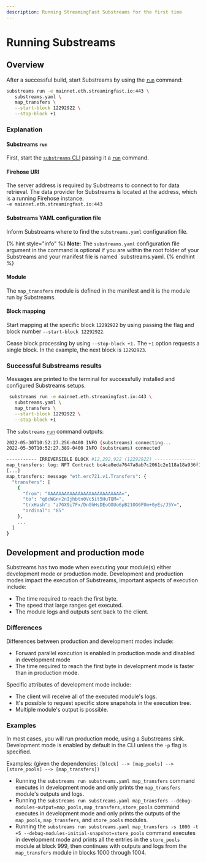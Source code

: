 ```yaml
---
description: Running StreamingFast Substreams for the first time
---
```


# Running Substreams

## Overview

After a successful build, start Substreams by using the [`run`](https://substreams.streamingfast.io/reference-and-specs/command-line-interface#run) command:

```bash
substreams run -e mainnet.eth.streamingfast.io:443 \
   substreams.yaml \
   map_transfers \
   --start-block 12292922 \
   --stop-block +1
```

### Explanation

#### Substreams `run`

First, start the [`substreams` CLI](../reference-and-specs/command-line-interface.md) passing it a [`run`](https://substreams.streamingfast.io/reference-and-specs/command-line-interface#run) command.

#### Firehose URI

The server address is required by Substreams to connect to for data retrieval. The data provider for Substreams is located at the address, which is a running Firehose instance.\
`-e mainnet.eth.streamingfast.io:443`

#### Substreams YAML configuration file

Inform Substreams where to find the `substreams.yaml` configuration file.

{% hint style="info" %}
**Note**: The `substreams.yaml` configuration file argument in the command is optional if you are within the root folder of your Substreams and your manifest file is named `substreams.yaml.
{% endhint %}

#### Module

The `map_transfers` module is defined in the manifest and it is the module run by Substreams.

#### Block mapping

Start mapping at the specific block `12292922` by using passing the flag and block number `--start-block 12292922`.

Cease block processing by using `--stop-block +1.` The `+1` option requests a single block. In the example, the next block is `12292923`.

### Successful Substreams results

Messages are printed to the terminal for successfully installed and configured Substreams setups.

```bash
 substreams run -e mainnet.eth.streamingfast.io:443 \
   substreams.yaml \
   map_transfers \
   --start-block 12292922 \
   --stop-block +1
```

The `substreams` [`run`](https://substreams.streamingfast.io/reference-and-specs/command-line-interface#run) command outputs:

```bash
2022-05-30T10:52:27.256-0400 INFO (substreams) connecting...
2022-05-30T10:52:27.389-0400 INFO (substreams) connected

----------- IRREVERSIBLE BLOCK #12,292,922 (12292922) ---------------
map_transfers: log: NFT Contract bc4ca0eda7647a8ab7c2061c2e118a18a936f13d invoked
[...]
map_transfers: message "eth.erc721.v1.Transfers": {
  "transfers": [
    {
      "from": "AAAAAAAAAAAAAAAAAAAAAAAAAAA=",
      "to": "q6cWGn+2nIjhbtn0Vc5it5HuTQM=",
      "trxHash": "z7GX9i7Fx/DnGhHsDEoOOUo6pB21OG6FUm+GyEs/J5Y=",
      "ordinal": "85"
    },
    ...
  ]
}
```

## Development and production mode

Substreams has two mode when executing your module(s) either development mode or production mode. Development
and production modes impact the execution of Substreams, important aspects of execution include:

* The time required to reach the first byte.
* The speed that large ranges get executed.
* The module logs and outputs sent back to the client.

### Differences

Differences between production and development modes include:

* Forward parallel execution is enabled in production mode and disabled in development mode
* The time required to reach the first byte in development mode is faster than in production mode.

Specific attributes of development mode include:

* The client will receive all of the executed module's logs.
* It's possible to request specific store snapshots in the execution tree.
* Multiple module's output is possible.

### Examples

In most cases, you will run production mode, using a Substreams sink. Development mode is enabled by default in the CLI unless the `-p` flag is specified.

Examples: (given the dependencies: `[block] --> [map_pools] --> [store_pools] --> [map_transfers])`

* Running the `substreams run substreams.yaml map_transfers` command executes in development mode and only prints the `map_transfers` module's outputs and logs.
* Running the `substreams run substreams.yaml map_transfers --debug-modules-output=map_pools,map_transfers,store_pools` command executes in development mode and only prints the outputs of the `map_pools`, `map_transfers`, and `store_pools` modules.
* Running the `substreams run substreams.yaml map_transfers -s 1000 -t +5 --debug-modules-initial-snapshot=store_pools` command executes in development mode and prints all the entries in the `store_pools` module at block 999, then continues with outputs and logs from the `map_transfers` module in blocks 1000 through 1004.
